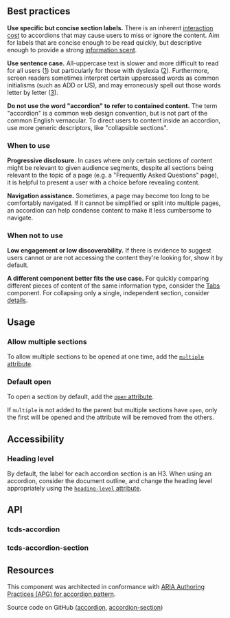 <!--lede
  Accordions collapse sections of content under associated headings. Users can then click the headings to disclose the content.
lede-->

<!--twig
{% embed "@tch/includes/example.twig" %}
{% block code %}
<tcds-accordion>
  <tcds-accordion-section label="Example section 1">
    Lorem ipsum dolor sit amet, consectetur adipiscing elit, sed do
    eiusmod tempor incididunt ut labore et dolore magna aliqua. Ut
    enim ad minim veniam, quis nostrud exercitation ullamco laboris
    nisi ut aliquip ex ea commodo consequat.
  </tcds-accordion-section>
  <tcds-accordion-section label="Example section 2">
    Lorem ipsum is simply dummy text of the printing and typesetting
    industry. Lorem ipsum has been the industry's standard dummy text
    ever since the 1500s, when an unknown printer took a galley of 
    type and scrambled it to make a type specimen book.
  </tcds-accordion-section>
  <tcds-accordion-section label="Example section 3">
    Contrary to popular belief, Lorem Ipsum is not simply random text.
    It has roots in a piece of classical Latin literature from 45 BC,
    making it over two millennia old.
  </tcds-accordion-section>
</tcds-accordion>
{% endblock %}
{% block content %}
<tcds-accordion heading-level="2">
  <tcds-accordion-section label="Example section 1">
    <p>Lorem ipsum dolor sit amet, consectetur adipiscing elit, sed do
    eiusmod tempor incididunt ut labore et dolore magna aliqua. Ut
    enim ad minim veniam, quis nostrud exercitation ullamco laboris
    nisi ut aliquip ex ea commodo consequat.</p>
  </tcds-accordion-section>
  <tcds-accordion-section label="Example section 2">
    <p>Lorem ipsum is simply dummy text of the printing and typesetting
    industry. Lorem ipsum has been the industry's standard dummy text
    ever since the 1500s, when an unknown printer took a galley of 
    type and scrambled it to make a type specimen book.</p>
  </tcds-accordion-section>
  <tcds-accordion-section label="Example section 3">
    <p>Contrary to popular belief, Lorem Ipsum is not simply random text.
    It has roots in a piece of classical Latin literature from 45 BC,
    making it over two millennia old.</p>
  </tcds-accordion-section>
</tcds-accordion>
{% endblock %}
{% endembed %}
twig-->

## Best practices
**Use specific but concise section labels.** There is an inherent [interaction cost](https://www.nngroup.com/articles/interaction-cost-definition/ "Interaction Cost - Nielsen Norman Group") to accordions that may cause users to miss or ignore the content. Aim for labels that are concise enough to be read quickly, but descriptive enough to provide a strong [information scent](https://www.nngroup.com/articles/information-scent/ "Information Scent - Nielsen Norman Group").

**Use sentence case.** All-uppercase text is slower and more difficult to read for all users ([1](https://www.w3.org/TR/low-vision-needs/#capitalization)) but particularly for those with dyslexia ([2](https://www.bdadyslexia.org.uk/advice/employers/creating-a-dyslexia-friendly-workplace/dyslexia-friendly-style-guide#:~:text=Avoid%20text%20in%20uppercase/capital%20letters%20and%20small%20caps%2C%20which%20can%20be%20less%20familiar%20to%20the%20reader%20and%20harder%20to%20read.)). Furthermore, screen readers sometimes interpret certain uppercased words as common initialisms (such as ADD or US), and may erroneously spell out those words letter by letter ([3](https://webaim.org/techniques/screenreader/#:~:text=Screen%20readers%20try%20to%20pronounce%20acronyms%2C%20if%20there%20are%20sufficient%20vowels/consonants%20to%20be%20pronounceable.%20Otherwise%2C%20they%20spell%20out%20the%20letters.)).

**Do not use the word "accordion" to refer to contained content.** The term "accordion" is a common web design convention, but is not part of the common English vernacular. To direct users to content inside an accordion, use more generic descriptors, like "collapsible sections".

### When to use
**Progressive disclosure.** In cases where only certain sections of content might be relevant to given audience segments, despite all sections being relevant to the topic of a page (e.g. a "Frequently Asked Questions" page), it is helpful to present a user with a choice before revealing content.

**Navigation assistance.** Sometimes, a page may become too long to be comfortably navigated. If it cannot be simplified or split into multiple pages, an accordion can help condense content to make it less cumbersome to navigate.

### When not to use
**Low engagement or low discoverability.** If there is evidence to suggest users cannot or are not accessing the content they're looking for, show it by default.

**A different component better fits the use case.** For quickly comparing different pieces of content of the same information type, consider the [Tabs](/components/tabs) component. For collapsing only a single, independent section, consider [details](/content/details).

## Usage
### Allow multiple sections
To allow multiple sections to be opened at one time, add the [`multiple` attribute](#multiple-attribute).

<!--twig
{% embed "@tch/includes/example.twig" with {
  line_highlight: "1",
} %}
{% block code %}
<tcds-accordion multiple>
  <tcds-accordion-section label="Multiselectable example 1">
    Lorem ipsum dolor sit amet, consectetur adipiscing elit, sed do
    eiusmod tempor incididunt ut labore et dolore magna aliqua. Ut
    enim ad minim veniam, quis nostrud exercitation ullamco laboris
    nisi ut aliquip ex ea commodo consequat.
  </tcds-accordion-section>
  <tcds-accordion-section label="Multiselectable example 2">
    Lorem ipsum is simply dummy text of the printing and typesetting
    industry. Lorem ipsum has been the industry's standard dummy text
    ever since the 1500s, when an unknown printer took a galley of 
    type and scrambled it to make a type specimen book.
  </tcds-accordion-section>
  <tcds-accordion-section label="Multiselectable example 3">
    Contrary to popular belief, Lorem Ipsum is not simply random text.
    It has roots in a piece of classical Latin literature from 45 BC,
    making it over two millennia old.
  </tcds-accordion-section>
</tcds-accordion>
{% endblock %}
{% block content %}
<tcds-accordion multiple heading-level="4">
  <tcds-accordion-section label="Multiselectable example 1">
    <p>Lorem ipsum dolor sit amet, consectetur adipiscing elit, sed do
    eiusmod tempor incididunt ut labore et dolore magna aliqua. Ut
    enim ad minim veniam, quis nostrud exercitation ullamco laboris
    nisi ut aliquip ex ea commodo consequat.</p>
  </tcds-accordion-section>
  <tcds-accordion-section label="Multiselectable example 2">
    <p>Lorem ipsum is simply dummy text of the printing and typesetting
    industry. Lorem ipsum has been the industry's standard dummy text
    ever since the 1500s, when an unknown printer took a galley of 
    type and scrambled it to make a type specimen book.</p>
  </tcds-accordion-section>
  <tcds-accordion-section label="Multiselectable example 3">
    <p>Contrary to popular belief, Lorem Ipsum is not simply random text.
    It has roots in a piece of classical Latin literature from 45 BC,
    making it over two millennia old.</p>
  </tcds-accordion-section>
</tcds-accordion>
{% endblock %}
{% endembed %}
twig-->

### Default open
To open a section by default, add the [`open` attribute](#open-attribute).

<!--twig
{% embed "@tch/includes/example.twig" with {
  line_highlight: "2",
} %}
{% block code %}
<tcds-accordion>
  <tcds-accordion-section open label="Default open example 1">
    Lorem ipsum dolor sit amet, consectetur adipiscing elit, sed do
    eiusmod tempor incididunt ut labore et dolore magna aliqua. Ut
    enim ad minim veniam, quis nostrud exercitation ullamco laboris
    nisi ut aliquip ex ea commodo consequat.
  </tcds-accordion-section>
  <tcds-accordion-section label="Default open example 2">
    Lorem ipsum is simply dummy text of the printing and typesetting
    industry. Lorem ipsum has been the industry's standard dummy text
    ever since the 1500s, when an unknown printer took a galley of 
    type and scrambled it to make a type specimen book.
  </tcds-accordion-section>
  <tcds-accordion-section label="Default open example 3">
    Contrary to popular belief, Lorem Ipsum is not simply random text.
    It has roots in a piece of classical Latin literature from 45 BC,
    making it over two millennia old.
  </tcds-accordion-section>
</tcds-accordion>
{% endblock %}
{% block content %}
<tcds-accordion heading-level="4">
  <tcds-accordion-section open label="Default open example 1">
    <p>Lorem ipsum dolor sit amet, consectetur adipiscing elit, sed do
    eiusmod tempor incididunt ut labore et dolore magna aliqua. Ut
    enim ad minim veniam, quis nostrud exercitation ullamco laboris
    nisi ut aliquip ex ea commodo consequat.</p>
  </tcds-accordion-section>
  <tcds-accordion-section label="Default open example 2">
    <p>Lorem ipsum is simply dummy text of the printing and typesetting
    industry. Lorem ipsum has been the industry's standard dummy text
    ever since the 1500s, when an unknown printer took a galley of 
    type and scrambled it to make a type specimen book.</p>
  </tcds-accordion-section>
  <tcds-accordion-section label="Default open example 3">
    <p>Contrary to popular belief, Lorem Ipsum is not simply random text.
    It has roots in a piece of classical Latin literature from 45 BC,
    making it over two millennia old.</p>
  </tcds-accordion-section>
</tcds-accordion>
{% endblock %}
{% endembed %}
twig-->

If `multiple` is not added to the parent but multiple sections have `open`, only the first will be opened and the attribute will be removed from the others.

## Accessibility
### Heading level
By default, the label for each accordion section is an H3. When using an accordion, consider the document outline, and change the heading level appropriately using the [`heading-level` attribute](#heading-level-attribute).

## API
### tcds-accordion
<!--twig {{ include("@tch/includes/api.twig", {
  attributes: [
    {
      name: "multiple",
      type: ["prop", "boolean"],
      description: "Allows multiple sections to be open at one time, and renders controls for opening or closing all sections at once.",
      required: "no",
    },
    {
      name: "heading-level",
      type: ["prop", "string"],
      description: "A number 2 through 6, default 3.",
      required: "no",
    },
  ],
  slots: [
    {
      name: "(default)",
      multiple: "no",
      description: "<code>tcds-accordion-section</code> elements.",
      required: "no",
    },
  ],
  methods: [
    {
      name: "openAll",
      description: "Opens all content sections.",
    },
    {
      name: "closeAll",
      description: "Closes all content sections.",
    },
  ],
}) }} twig-->

### tcds-accordion-section
<!--twig {{ include("@tch/includes/api.twig", {
  attributes: [
    {
      name: "label",
      type: ["prop", "string"],
      description: "The section heading of the content panel.",
      required: "yes",
    },
    {
      name: "open",
      type: ["state", "boolean"],
      description: "Content panel is open.",
      required: "no",
    },
  ],
  slots: [
    {
      name: "(default)",
      multiple: "no",
      description: "Content slot for panel.",
      required: "no",
    },
  ],
  methods: [
    {
      name: "open",
      description: "Opens the content section.",
    },
    {
      name: "close",
      description: "Closes the content section.",
    },
    {
      name: "toggle",
      description: "Opens if closed, closes if open.",
    },
  ],
}) }} twig-->

## Resources
This component was architected in conformance with [ARIA Authoring Practices (APG) for accordion pattern](https://www.w3.org/WAI/ARIA/apg/patterns/accordion/).

Source code on GitHub ([accordion](https://github.com/jacecotton/tcds/blob/main/components/accordion/), [accordion-section](https://github.com/jacecotton/tcds/blob/main/components/accordion-section/))